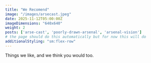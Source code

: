 ```yaml
---
title: "We Recomend"
image: "/images/arsecast.jpeg"
date: 2025-11-12T05:00:00Z
imageDimensions: "640x640"
weight: 2
posts: ['arse-cast', 'poorly-drawn-arsenal', 'arsenal-vision']
# the page should do this automatically but for now this will do
additionalStyling: "sm:flex-row"
---
```

Things we like, and we think you would too.
